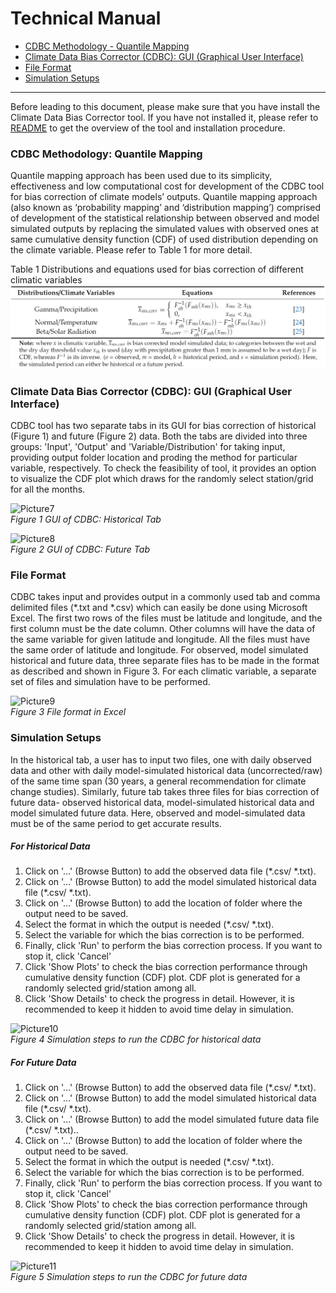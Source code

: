 # Technical Manual
- [CDBC Methodology - Quantile Mapping](#CDBC-Methodology-Quantile-Mapping)
- [Climate Data Bias Corrector (CDBC): GUI (Graphical User Interface)](#Climate-Data-Bias-Corrector-CDBC-GUI-Graphical-User-Interface)
- [File Format](#File-Format)
- [Simulation Setups](#Simulation-Setups)
---

Before leading to this document, please make sure that you have install the Climate Data Bias Corrector tool. If you have not installed it, please refer to [README](README.md) to get the overview of the tool and installation procedure.

### CDBC Methodology: Quantile Mapping
Quantile mapping approach has been used due to its simplicity, effectiveness and low computational cost for development of the CDBC tool for bias correction of climate models’ outputs. Quantile mapping approach (also known as ‘probability mapping’ and ‘distribution mapping’) comprised of development of the statistical relationship between observed and model simulated outputs by replacing the simulated values with observed ones at same cumulative density function (CDF) of used distribution depending on the climate variable. Please refer to Table 1 for more detail.

Table 1 Distributions and equations used for bias correction of different climatic variables
![Picture12](Screenshots/Picture12.png)

### Climate Data Bias Corrector (CDBC): GUI (Graphical User Interface)
CDBC tool has two separate tabs in its GUI for bias correction of historical (Figure 1) and future (Figure 2) data. Both the tabs are divided into three groups: 'Input', 'Output' and 'Variable/Distribution' for taking input, providing output folder location and proding the method for particular variable, respectively. To check the feasibility of tool, it provides an option to visualize the CDF plot which draws for the randomly select station/grid for all the months.

![Picture7](Screenshots/Picture7.png)  
*Figure 1 GUI of CDBC: Historical Tab*

![Picture8](Screenshots/Picture8.png)  
*Figure 2 GUI of CDBC: Future Tab*

### File Format
CDBC takes input and provides output in a commonly used tab and comma delimited files (*.txt and *.csv) which can easily be done using Microsoft Excel. The first two rows of the files must be latitude and longitude, and the first column must be the date column. Other columns will have the data of the same variable for given latitude and longitude. All the files must have the same order of latitude and longitude. For observed, model simulated historical and future data, three separate files has to be made in the format as described and shown in Figure 3. For each climatic variable, a separate set of files and simulation have to be performed. 

![Picture9](Screenshots/Picture9.png)  
*Figure 3 File format in Excel*

### Simulation Setups
 In the historical tab, a user has to input two files, one with daily observed data and other with daily model-simulated historical data (uncorrected/raw) of the same time span (30 years, a general recommendation for climate change studies). Similarly, future tab takes three files for bias correction of future data- observed historical data, model-simulated historical data and model simulated future data. Here, observed and model-simulated data must be of the same period to get accurate results.

##### For Historical Data
1. Click on '...' (Browse Button) to add the observed data file (*.csv/ *.txt).
2. Click on '...' (Browse Button) to add the model simulated historical data file (*.csv/ *.txt).
3. Click on '...' (Browse Button) to add the location of folder where the output need to be saved.
4. Select the format in which the output is needed (*.csv/ *.txt).
5. Select the variable for which the bias correction is to be performed.
6. Finally, click 'Run' to perform the bias correction process. If you want to stop it, click 'Cancel'
7. Click 'Show Plots' to check the bias correction performance through cumulative density function (CDF) plot. CDF plot is generated for a randomly selected grid/station among all.
8. Click 'Show Details' to check the progress in detail. However, it is recommended to keep it hidden to avoid time delay in simulation.

![Picture10](Screenshots/Picture10.png)  
*Figure 4 Simulation steps to run the CDBC for historical data*

##### For Future Data
1. Click on '...' (Browse Button) to add the observed data file (*.csv/ *.txt).
2. Click on '...' (Browse Button) to add the model simulated historical data file (*.csv/ *.txt).
3. Click on '...' (Browse Button) to add the model simulated future data file (*.csv/ *.txt)..
4. Click on '...' (Browse Button) to add the location of folder where the output need to be saved.
5. Select the format in which the output is needed (*.csv/ *.txt).
6. Select the variable for which the bias correction is to be performed.
7. Finally, click 'Run' to perform the bias correction process. If you want to stop it, click 'Cancel'
8. Click 'Show Plots' to check the bias correction performance through cumulative density function (CDF) plot. CDF plot is generated for a randomly selected grid/station among all.
9. Click 'Show Details' to check the progress in detail. However, it is recommended to keep it hidden to avoid time delay in simulation.

![Picture11](Screenshots/Picture11.png)  
*Figure 5 Simulation steps to run the CDBC for future data*
